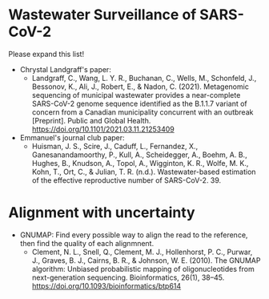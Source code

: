 # Wastewater Surveillance of SARS-CoV-2

Please expand this list!

- Chrystal Landgraff's paper: 
    - Landgraff, C., Wang, L. Y. R., Buchanan, C., Wells, M., Schonfeld, J., Bessonov, K., Ali, J., Robert, E., & Nadon, C. (2021). Metagenomic sequencing of municipal wastewater provides a near-complete SARS-CoV-2 genome sequence identified as the B.1.1.7 variant of concern from a Canadian municipality concurrent with an outbreak [Preprint]. Public and Global Health. https://doi.org/10.1101/2021.03.11.21253409
- Emmanuel's journal club paper:
    - Huisman, J. S., Scire, J., Caduff, L., Fernandez, X., Ganesanandamoorthy, P., Kull, A., Scheidegger, A., Boehm, A. B., Hughes, B., Knudson, A., Topol, A., Wigginton, K. R., Wolfe, M. K., Kohn, T., Ort, C., & Julian, T. R. (n.d.). Wastewater-based estimation of the effective reproductive number of SARS-CoV-2. 39.


# Alignment with uncertainty

- GNUMAP: Find every possible way to align the read to the reference, then find the quality of each alignmnent.
    - Clement, N. L., Snell, Q., Clement, M. J., Hollenhorst, P. C., Purwar, J., Graves, B. J., Cairns, B. R., & Johnson, W. E. (2010). The GNUMAP algorithm: Unbiased probabilistic mapping of oligonucleotides from next-generation sequencing. Bioinformatics, 26(1), 38–45. https://doi.org/10.1093/bioinformatics/btp614
    

